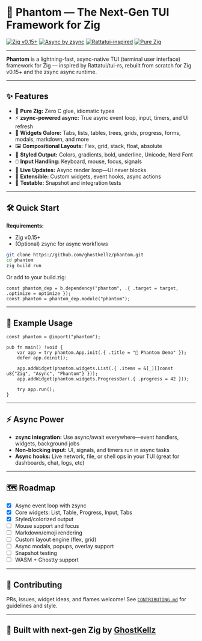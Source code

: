 # 👻 Phantom — The Next-Gen TUI Framework for Zig

[![Zig v0.15+](https://img.shields.io/badge/zig-0.15+-f7a41d?logo=zig\&logoColor=white)](https://ziglang.org/)
[![Async by zsync](https://img.shields.io/badge/async-zsync-blue)]()
[![Rattatui-inspired](https://img.shields.io/badge/tui-rattatui-ghostly)]()
[![Pure Zig](https://img.shields.io/badge/pure-zig-success)]()

---

**Phantom** is a lightning-fast, async-native TUI (terminal user interface) framework for Zig — inspired by Rattatui/tui-rs, rebuilt from scratch for Zig v0.15+ and the zsync async runtime.

---

## ✨ Features

* 🚀 **Pure Zig:** Zero C glue, idiomatic types
* ⚡ **zsync-powered async:** True async event loop, input, timers, and UI refresh
* 🧱 **Widgets Galore:** Tabs, lists, tables, trees, grids, progress, forms, modals, markdown, and more
* 🖼️ **Compositional Layouts:** Flex, grid, stack, float, absolute
* 🌈 **Styled Output:** Colors, gradients, bold, underline, Unicode, Nerd Font
* 🖱️ **Input Handling:** Keyboard, mouse, focus, signals
* 🔄 **Live Updates:** Async render loop—UI never blocks
* 🧩 **Extensible:** Custom widgets, event hooks, async actions
* 🧪 **Testable:** Snapshot and integration tests

---

## 🛠️ Quick Start

**Requirements:**

* Zig v0.15+
* (Optional) zsync for async workflows

```sh
git clone https://github.com/ghostkellz/phantom.git
cd phantom
zig build run
```

Or add to your build.zig:

```zig
const phantom_dep = b.dependency("phantom", .{ .target = target, .optimize = optimize });
const phantom = phantom_dep.module("phantom");
```

---

## 👾 Example Usage

```zig
const phantom = @import("phantom");

pub fn main() !void {
    var app = try phantom.App.init(.{ .title = "👻 Phantom Demo" });
    defer app.deinit();
    
    app.addWidget(phantom.widgets.List(.{ .items = &[_][]const u8{"Zig", "Async", "Phantom"} }));
    app.addWidget(phantom.widgets.ProgressBar(.{ .progress = 42 }));

    try app.run();
}
```

---

## ⚡️ Async Power

* **zsync integration:** Use async/await everywhere—event handlers, widgets, background jobs
* **Non-blocking input:** UI, signals, and timers run in async tasks
* **Async hooks:** Live network, file, or shell ops in your TUI (great for dashboards, chat, logs, etc)

---

## 🗺️ Roadmap

* [x] Async event loop with zsync
* [x] Core widgets: List, Table, Progress, Input, Tabs
* [x] Styled/colorized output
* [ ] Mouse support and focus
* [ ] Markdown/emoji rendering
* [ ] Custom layout engine (flex, grid)
* [ ] Async modals, popups, overlay support
* [ ] Snapshot testing
* [ ] WASM + Ghostty support

---

## 🤝 Contributing

PRs, issues, widget ideas, and flames welcome!
See [`CONTRIBUTING.md`](CONTRIBUTING.md) for guidelines and style.

---

## 👻 Built with next-gen Zig by [GhostKellz](https://github.com/ghostkellz)

